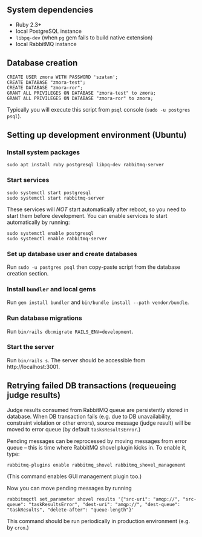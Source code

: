 ## System dependencies
* Ruby 2.3+
* local PostgreSQL instance
* `libpq-dev` (when `pg` gem fails to build native extension)
* local RabbitMQ instance

## Database creation
``` postgresql
CREATE USER zmora WITH PASSWORD 'szatan';
CREATE DATABASE "zmora-test";
CREATE DATABASE "zmora-ror";
GRANT ALL PRIVILEGES ON DATABASE "zmora-test" to zmora;
GRANT ALL PRIVILEGES ON DATABASE "zmora-ror" to zmora;
```

Typically you will execute this script from `psql` console
(`sudo -u postgres psql`).

## Setting up development environment (Ubuntu)
### Install system packages
```
sudo apt install ruby postgresql libpq-dev rabbitmq-server
```

### Start services
```
sudo systemctl start postgresql
sudo systemctl start rabbitmq-server
```

These services will *NOT* start automatically after reboot, so you need to
start them before development. You can enable services to start automatically
by running:
```
sudo systemctl enable postgresql
sudo systemctl enable rabbitmq-server
```

### Set up database user and create databases
Run `sudo -u postgres psql` then copy-paste script from the database creation
section.

### Install `bundler` and local gems
Run `gem install bundler` and `bin/bundle install --path vendor/bundle`.

### Run database migrations
Run `bin/rails db:migrate RAILS_ENV=development`.

### Start the server
Run `bin/rails s`. The server should be accessible from http://localhost:3001.

## Retrying failed DB transactions (requeueing judge results)
Judge results consumed from RabbitMQ queue are persistently stored in database.
When DB transaction fails (e.g. due to DB unavailability, constraint
violation or other errors), source message (judge result) will be moved
to error queue (by default `tasksResultsError`.)

Pending messages can be reprocessed by moving messages from error queue – this
is time where RabbitMQ shovel plugin kicks in. To enable it, type:
```
rabbitmq-plugins enable rabbitmq_shovel rabbitmq_shovel_management
```
(This command enables GUI management plugin too.)

Now you can move pending messages by running
```
rabbitmqctl set_parameter shovel results '{"src-uri": "amqp://", "src-queue": "taskResultsError", "dest-uri": "amqp://", "dest-queue": "taskResults", "delete-after": "queue-length"}'
```

This command should be run periodically in production environment (e.g. by
`cron`.)
